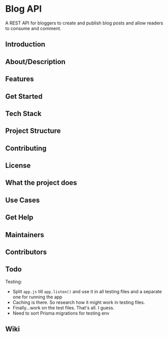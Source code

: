 # Blog API

A REST API for bloggers to create and publish blog posts and allow readers to consume and comment.

## Introduction

## About/Description

## Features

## Get Started

## Tech Stack

## Project Structure

## Contributing

## License

## What the project does

## Use Cases

## Get Help

## Maintainers

## Contributors


## Todo

Testing:
- Split `app.js` till `app.listen()` and use it in all testing files and a separate one for running the app
- Caching is there. So research how it might work in testing files.
- Finally...work on the test files. That's all. I guess.
- Need to sort Prisma migrations for testing env

## Wiki


